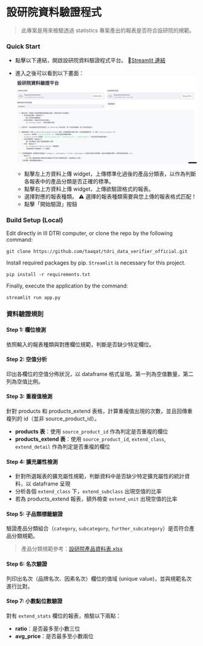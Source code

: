 # 設研院資料驗證程式


> 此專案是用來檢驗透過 statistics 專案產出的報表是否符合設研院的規範。

### Quick Start
- 點擊以下連結，開啟設研院資料驗證程式平台。
📍[Streamlit 連結](https://tdridataverifierofficial-m54djo3ziybnddahekbzhm.streamlit.app/)

- 進入之後可以看到以下畫面：
![IMAGE](pics/instruction_image1.png)
    - 點擊左上方資料上傳 widget，上傳標準化過後的產品分類表，以作為判斷各報表中的產品分類是否正確的標準。
    - 點擊右上方資料上傳 widget，上傳欲驗證格式的報表。
    - 選擇對應的報表種類。
        ⚠️ 選擇的報表種類需要與您上傳的報表格式匹配！
    - 點擊「開始驗證」按鈕

### Build Setup (Local)
Edit directly in III DTRI computer, or clone the repo by the following command:
```
git clone https://github.com/taaqat/tdri_data_verifier_official.git
```

Install required packages by pip. `Streamlit` is necessary for this project.
```
pip install -r requirements.txt
```

Finally, execute the application by the command:
```
streamlit run app.py
```

### 資料驗證規則

#### Step 1: 欄位檢測
依照輸入的報表種類與對應欄位規範，判斷是否缺少特定欄位。

#### Step 2: 空值分析
印出各欄位的空值分佈狀況，以 dataframe 格式呈現。第一列為空值數量，第二列為空值比例。

#### Step 3: 重複值檢測
針對 products 和 products_extend 表格，計算重複值出現的次數，並且回傳重複列的 id（並非 source_product_id）。

- **products 表**：使用 `source_product_id` 作為判定是否重複的欄位
- **products_extend 表**：使用 `source_product_id`, `extend_class`, `extend_detail` 作為判定是否重複的欄位

#### Step 4: 擴充屬性檢測
- 針對所選報表的擴充屬性規範，判斷資料中是否缺少特定擴充屬性的統計資料，以 dataframe 呈現
- 分析各個 `extend_class` 下，`extend_subclass` 出現空值的比率
- 若為 products_extend 報表，額外檢查 `extend_unit` 出現空值的比率

#### Step 5: 子品類標籤驗證
驗證產品分類組合（`category`, `subcategory`, `further_subcategory`）是否符合產品分類規範。

> 產品分類規範參考：[設研院產品資料表.xlsx](source/設研院產品分類表.xlsx)

#### Step 6: 名次驗證
列印出名次（品牌名次、因素名次）欄位的值域 (unique value)，並與規範名次進行比對。

#### Step 7: 小數點位數驗證
對有 `extend_stats` 欄位的報表，檢驗以下兩點：

- **ratio**：是否最多至小數三位
- **avg_price**：是否最多至小數兩位